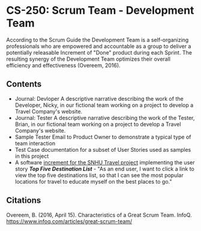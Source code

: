 # CS-250: Scrum Team - Development Team
According to the Scrum Guide the Development Team is a self-organizing professionals who are empowered and accountable as a group to deliver a potentially releasable Increment of "Done" product during each Sprint. The resulting synergy of the Development Team optimizes their overall efficiency and effectiveness (Overeem, 2016).

## Contents
* Journal: Devloper A descriptive narrative describing the work of the Developer, Nicky, in our fictional team working on a project to develop a Travel Company's website. 
* Journal: Tester A descriptive narrative describing the work of the Tester, Brian, in our fictional team working on a project to develop a Travel Company's website.
* Sample Tester Email to Product Owner to demonstrate a typical type of team interaction
* Test Case documentation for a subset of User Stories used as samples in this project
* A software [increment for the SNHU Travel project](https://github.com/joshuawozny/CS-250/tree/main/ScrumTeam/DeveloperTeam/SNHUTravel) implementing the user story <b><i>Top Five Destination List</i></b> - "As an end user, I want to click a link to view the top five destinations list, so that I can see the most popular locations for travel to educate myself on the best places to go."





## Citations
Overeem, B. (2016, April 15). Characteristics of a Great Scrum Team. InfoQ. https://www.infoq.com/articles/great-scrum-team/
